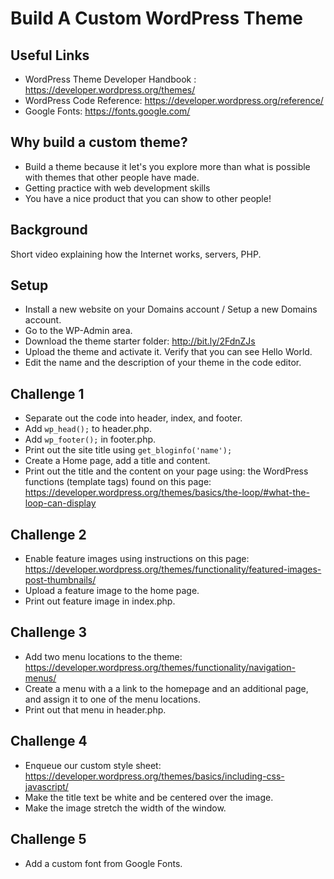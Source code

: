 # Build A Custom WordPress Theme

## Useful Links
* WordPress Theme Developer Handbook : https://developer.wordpress.org/themes/
* WordPress Code Reference: https://developer.wordpress.org/reference/
* Google Fonts: https://fonts.google.com/

## Why build a custom theme?
* Build a theme because it let's you explore more than what is possible with themes that other people have made.
* Getting practice with web development skills
* You have a nice product that you can show to other people!

## Background
Short video explaining how the Internet works, servers, PHP.

## Setup
* Install a new website on your Domains account / Setup a new Domains account.
* Go to the WP-Admin area. 
* Download the theme starter folder: http://bit.ly/2FdnZJs
* Upload the theme and activate it. Verify that you can see Hello World.
* Edit the name and the description of your theme in the code editor.

## Challenge 1
* Separate out the code into header, index, and footer.
* Add `wp_head();` to header.php.
* Add `wp_footer();` in footer.php.
* Print out the site title using `get_bloginfo('name');`
* Create a Home page, add a title and content.
* Print out the title and the content on your page using: the WordPress functions (template tags) found on this page: https://developer.wordpress.org/themes/basics/the-loop/#what-the-loop-can-display

## Challenge 2
* Enable feature images using instructions on this page: https://developer.wordpress.org/themes/functionality/featured-images-post-thumbnails/
* Upload a feature image to the home page.
* Print out feature image in index.php.

## Challenge 3
* Add two menu locations to the theme: https://developer.wordpress.org/themes/functionality/navigation-menus/
* Create a menu with a a link to the homepage and an additional page, and assign it to one of the menu locations.
* Print out that menu in header.php. 

## Challenge 4
* Enqueue our custom style sheet: https://developer.wordpress.org/themes/basics/including-css-javascript/
* Make the title text be white and be centered over the image.
* Make the image stretch the width of the window.

## Challenge 5
* Add a custom font from Google Fonts.


